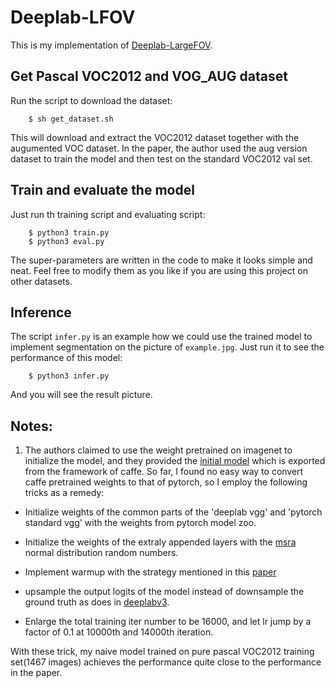 # Deeplab-LFOV


This is my implementation of [Deeplab-LargeFOV](https://arxiv.org/pdf/1412.7062.pdf).


## Get Pascal VOC2012 and VOG_AUG dataset
Run the script to download the dataset:
```
    $ sh get_dataset.sh
```
This will download and extract the VOC2012 dataset together with the augumented VOC dataset. In the paper, the author used the aug version dataset to train the model and then test on the standard VOC2012 val set. 

## Train and evaluate the model
Just run th training script and evaluating script:
```
    $ python3 train.py
    $ python3 eval.py
```
The super-parameters are written in the code to make it looks simple and neat. Feel free to modify them as you like if you are using this project on other datasets.

## Inference
The script `infer.py` is an example how we could use the trained model to implement segmentation on the picture of `example.jpg`. Just run it to see the performance of this model: 
```
    $ python3 infer.py
```
And you will see the result picture.


## Notes:
1. The authors claimed to use the weight pretrained on imagenet to initialize the model, and they provided the [initial model](http://www.cs.jhu.edu/~alanlab/ccvl/init_models) which is exported from the framework of caffe. So far, I found no easy way to convert caffe pretrained weights to that of pytorch, so I employ the following tricks as a remedy:   

* Initialize weights of the common parts of the 'deeplab vgg' and 'pytorch standard vgg' with the weights from pytorch model zoo.

* Initialize the weights of the extraly appended layers with the [msra](https://arxiv.org/abs/1502.01852) normal distribution random numbers.

* Implement warmup with the strategy mentioned in this [paper](https://arxiv.org/abs/1706.02677)

* upsample the output logits of the model instead of downsample the ground truth as does in [deeplabv3](https://arxiv.org/abs/1706.05587).

* Enlarge the total training iter number to be 16000, and let lr jump by a factor of 0.1 at 10000th and 14000th iteration.

With these trick, my naive model trained on pure pascal VOC2012 training set(1467 images) achieves the performance quite close to the performance in the paper.
